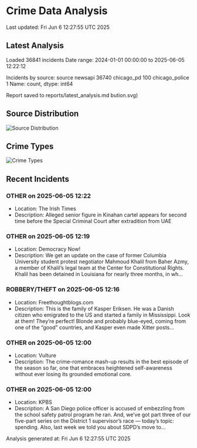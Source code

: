# Crime Data Analysis
Last updated: Fri Jun  6 12:27:55 UTC 2025

## Latest Analysis

Loaded 36841 incidents
Date range: 2024-01-01 00:00:00 to 2025-06-05 12:22:12

Incidents by source:
source
newsapi           36740
chicago_pd          100
chicago_police        1
Name: count, dtype: int64

Report saved to reports/latest_analysis.md
bution.svg)

## Source Distribution
![Source Distribution](images/source_distribution.svg)

## Crime Types
![Crime Types](images/crime_types.svg)

## Recent Incidents

### OTHER on 2025-06-05 12:22
- Location: The Irish Times
- Description: Alleged senior figure in Kinahan cartel appears for second time before the Special Criminal Court after   extradition from UAE


### OTHER on 2025-06-05 12:19
- Location: Democracy Now!
- Description: We get an update on the case of former Columbia University student protest negotiator Mahmoud Khalil from Baher Azmy, a member of Khalil’s legal team at the Center for Constitutional Rights. Khalil has been detained in Louisiana for nearly three months, in wh…


### ROBBERY/THEFT on 2025-06-05 12:16
- Location: Freethoughtblogs.com
- Description: This is the family of Kasper Eriksen. He was a Danish citizen who emigrated to the US and started a family in Mississippi. Look at them! They’re perfect! Blonde and probably blue-eyed, coming from one of the “good” countries, and Kasper even made Xitter posts…


### OTHER on 2025-06-05 12:00
- Location: Vulture
- Description: The crime-romance mash-up results in the best episode of the season so far, one that embraces heightened self-awareness without ever losing its grounded emotional core.


### OTHER on 2025-06-05 12:00
- Location: KPBS
- Description: A San Diego police officer is accused of embezzling from the school safety patrol program he ran. And, we’ve got part three of our five-part series on the District 1 supervisor’s race — today’s topic: spending. Also, last week we told you about SDPD’s move to…

Analysis generated at: Fri Jun  6 12:27:55 UTC 2025
